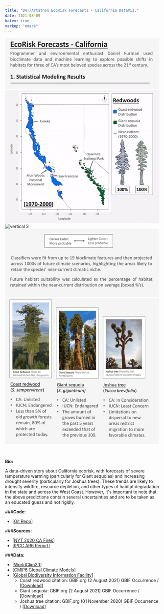 ```yaml
---
title: "DAT/Artathon EcoRisk Forecasts - California DataViz."
date: 2021-08-09
katex: true
markup: "mmark"
---
```



<img src="/research-outputs/datartathon/knitted-files/ecorisk-zoo-vertical-1.png" style="border:0px;margin:0px" alt="vertical 1"/><!--
--><img src="/research-outputs/datartathon/knitted-files/ecorisk-zoo-vertical-2-faster.gif" style="border:0px;margin:0px" alt="vertical 2"/><!--
--><img src="/research-outputs/datartathon/knitted-files/ecorisk-zoo-vertical-3-faster.gif" style="border:0px;margin:0px" alt="vertical 3"/><!--
--><img src="/research-outputs/datartathon/knitted-files/ecorisk-zoo-vertical-4.png" style="border:0px;margin:0px" alt="vertical 4"/><!--
--><img src="/research-outputs/datartathon/knitted-files/ecorisk-zoo-vertical-5.png" style="border:0px;margin:0px" alt="vertical 5"/>

<br>

**Bio:**

A data-driven story about California ecorisk, with forecasts of severe temperature warming (particularly for Giant sequoias) and increasing drought severity (particularly for Joshua trees). These trends are likely to intensify wildfire, resource depletion, and other types of habitat degradation in the state and across the West Coast. However, it's important to note that the above predictions contain several uncertainties and are to be taken as an educated guess and not rigidly.

###**Code:**

* [[Git Repo](https://github.com/daniel-furman/PySDMs)]

###**Sources:**

* [[NYT 2020 CA Fires](https://www.nytimes.com/interactive/2020/12/09/climate/redwood-sequoia-tree-fire.html?)]
* [[IPCC AR6 Report](https://www.ipcc.ch/report/ar6/wg1/)]

###**Data:**

* [[WorldClim2.1](https://www.worldclim.org/data/worldclim21.html)]
* [[CMIP6 Global Climate Models](https://www.worldclim.org/data/cmip6/cmip6climate.html#)]
* [[Global Biodiversity Information Facility](https://www.gbif.org)]
  * Coast redwood citation: GBIF.org (2 August 2021) GBIF Occurrence / [[Download](https://doi.org/10.15468/dl.4qgr62)]
  * Giant sequoia: GBIF.org (2 August 2021) GBIF Occurrence / [[Download](https://doi.org/10.15468/dl.baww96)]
  * Joshua tree citation: GBIF.org (01 November 2020) GBIF Occurrence / [[Download](https://doi.org/10.15468/dl.g6swrm)]




